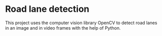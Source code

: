 # Road lane detection

This project uses the computer vision library OpenCV to detect road lanes in an image and in video frames with the help of Python.


